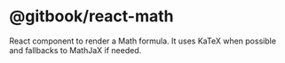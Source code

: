 # @gitbook/react-math

React component to render a Math formula. It uses KaTeX when possible and fallbacks to MathJaX if needed.
